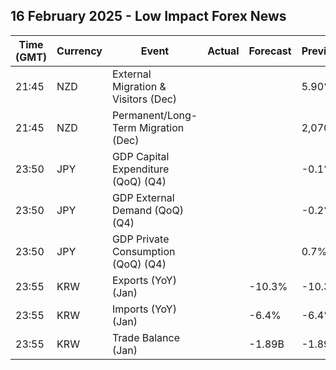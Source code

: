 ## 16 February 2025 - Low Impact Forex News

| Time (GMT) | Currency | Event | Actual | Forecast | Previous |
|------|----------|-------|--------|----------|----------|
| 21:45 | NZD | External Migration & Visitors (Dec) |  |  | 5.90% |
| 21:45 | NZD | Permanent/Long-Term Migration (Dec) |  |  | 2,070 |
| 23:50 | JPY | GDP Capital Expenditure (QoQ) (Q4) |  |  | -0.1% |
| 23:50 | JPY | GDP External Demand (QoQ) (Q4) |  |  | -0.2% |
| 23:50 | JPY | GDP Private Consumption (QoQ) (Q4) |  |  | 0.7% |
| 23:55 | KRW | Exports (YoY) (Jan) |  | -10.3% | -10.3% |
| 23:55 | KRW | Imports (YoY) (Jan) |  | -6.4% | -6.4% |
| 23:55 | KRW | Trade Balance (Jan) |  | -1.89B | -1.89B |
